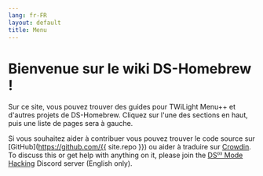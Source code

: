 ```yaml
---
lang: fr-FR
layout: default
title: Menu
---
```


# Bienvenue sur le wiki DS-Homebrew !

Sur ce site, vous pouvez trouver des guides pour TWiLight Menu++ et d'autres projets de DS-Homebrew. Cliquez sur l'une des sections en haut, puis une liste de pages sera à gauche.

Si vous souhaitez aider à contribuer vous pouvez trouver le code source sur [GitHub](https://github.com/{{ site.repo }}) ou aider à traduire sur [Crowdin](https://crowdin.com/project/ds-homebrew-wiki). To discuss this or get help with anything on it, please join the [DS⁽ⁱ⁾ Mode Hacking](https://ds-homebrew.com/discord) Discord server (English only).
